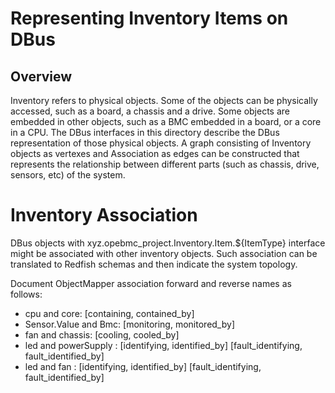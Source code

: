 # Representing Inventory Items on DBus

## Overview

Inventory refers to physical objects. Some of the objects can be physically
accessed, such as a board, a chassis and a drive. Some objects are embedded in
other objects, such as a BMC embedded in a board, or a core in a CPU. The DBus
interfaces in this directory describe the DBus representation of those physical
objects. A graph consisting of Inventory objects as vertexes and Association
as edges can be constructed that represents the relationship between different
parts (such as chassis, drive, sensors, etc) of the system.

# Inventory Association

DBus objects with xyz.opebmc_project.Inventory.Item.${ItemType} interface might
be associated with other inventory objects. Such association can be translated
to Redfish schemas and then indicate the system topology.

Document ObjectMapper association forward and reverse names as follows:
* cpu and core: [containing, contained_by]
* Sensor.Value and Bmc: [monitoring, monitored_by]
* fan and chassis: [cooling, cooled_by]
* led and powerSupply : [identifying, identified_by] [fault_identifying, fault_identified_by]
* led and fan : [identifying, identified_by] [fault_identifying, fault_identified_by]
